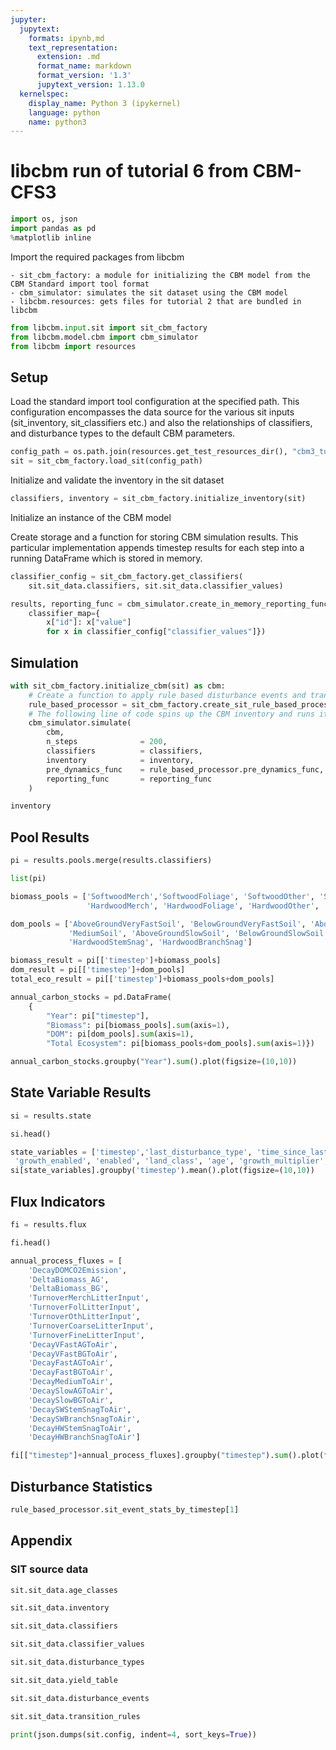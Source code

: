```yaml
---
jupyter:
  jupytext:
    formats: ipynb,md
    text_representation:
      extension: .md
      format_name: markdown
      format_version: '1.3'
      jupytext_version: 1.13.0
  kernelspec:
    display_name: Python 3 (ipykernel)
    language: python
    name: python3
---
```


# libcbm run of tutorial 6 from CBM-CFS3

```python
import os, json
import pandas as pd
%matplotlib inline
```

Import the required packages from libcbm

    - sit_cbm_factory: a module for initializing the CBM model from the CBM Standard import tool format
    - cbm_simulator: simulates the sit dataset using the CBM model
    - libcbm.resources: gets files for tutorial 2 that are bundled in libcbm

```python
from libcbm.input.sit import sit_cbm_factory
from libcbm.model.cbm import cbm_simulator
from libcbm import resources
```

## Setup
Load the standard import tool configuration at the specified path.  This configuration encompasses the data source for the various sit inputs (sit_inventory, sit_classifiers etc.) and also the relationships of classifiers, and disturbance types to the default CBM parameters.

```python
config_path = os.path.join(resources.get_test_resources_dir(), "cbm3_tutorial6", "sit_config.json")
sit = sit_cbm_factory.load_sit(config_path)
```

Initialize and validate the inventory in the sit dataset

```python
classifiers, inventory = sit_cbm_factory.initialize_inventory(sit)
```

Initialize an instance of the CBM model


Create storage and a function for storing CBM simulation results.  This particular implementation appends timestep results for each step into a running DataFrame which is stored in memory.

```python
classifier_config = sit_cbm_factory.get_classifiers(
    sit.sit_data.classifiers, sit.sit_data.classifier_values)

results, reporting_func = cbm_simulator.create_in_memory_reporting_func(
    classifier_map={
        x["id"]: x["value"]
        for x in classifier_config["classifier_values"]})

```

## Simulation

```python
with sit_cbm_factory.initialize_cbm(sit) as cbm:
    # Create a function to apply rule based disturbance events and transition rules based on the SIT input
    rule_based_processor = sit_cbm_factory.create_sit_rule_based_processor(sit, cbm)
    # The following line of code spins up the CBM inventory and runs it through 200 timesteps.
    cbm_simulator.simulate(
        cbm,
        n_steps              = 200,
        classifiers          = classifiers,
        inventory            = inventory,
        pre_dynamics_func    = rule_based_processor.pre_dynamics_func,
        reporting_func       = reporting_func
    )
```

```python
inventory
```

## Pool Results

```python
pi = results.pools.merge(results.classifiers)
```

```python
list(pi)
```

```python
biomass_pools = ['SoftwoodMerch','SoftwoodFoliage', 'SoftwoodOther', 'SoftwoodCoarseRoots', 'SoftwoodFineRoots',
                 'HardwoodMerch', 'HardwoodFoliage', 'HardwoodOther', 'HardwoodCoarseRoots', 'HardwoodFineRoots']

dom_pools = ['AboveGroundVeryFastSoil', 'BelowGroundVeryFastSoil', 'AboveGroundFastSoil', 'BelowGroundFastSoil',
             'MediumSoil', 'AboveGroundSlowSoil', 'BelowGroundSlowSoil', 'SoftwoodStemSnag', 'SoftwoodBranchSnag',
             'HardwoodStemSnag', 'HardwoodBranchSnag']

biomass_result = pi[['timestep']+biomass_pools]
dom_result = pi[['timestep']+dom_pools]
total_eco_result = pi[['timestep']+biomass_pools+dom_pools]

annual_carbon_stocks = pd.DataFrame(
    {
        "Year": pi["timestep"],
        "Biomass": pi[biomass_pools].sum(axis=1),
        "DOM": pi[dom_pools].sum(axis=1),
        "Total Ecosystem": pi[biomass_pools+dom_pools].sum(axis=1)})

annual_carbon_stocks.groupby("Year").sum().plot(figsize=(10,10))
```

## State Variable Results

```python
si = results.state
```

```python
si.head()
```

```python
state_variables = ['timestep','last_disturbance_type', 'time_since_last_disturbance', 'time_since_land_class_change',
 'growth_enabled', 'enabled', 'land_class', 'age', 'growth_multiplier', 'regeneration_delay']
si[state_variables].groupby('timestep').mean().plot(figsize=(10,10))
```

## Flux Indicators

```python
fi = results.flux
```

```python
fi.head()
```

```python
annual_process_fluxes = [
    'DecayDOMCO2Emission',
    'DeltaBiomass_AG',
    'DeltaBiomass_BG',
    'TurnoverMerchLitterInput',
    'TurnoverFolLitterInput',
    'TurnoverOthLitterInput',
    'TurnoverCoarseLitterInput',
    'TurnoverFineLitterInput',
    'DecayVFastAGToAir',
    'DecayVFastBGToAir',
    'DecayFastAGToAir',
    'DecayFastBGToAir',
    'DecayMediumToAir',
    'DecaySlowAGToAir',
    'DecaySlowBGToAir',
    'DecaySWStemSnagToAir',
    'DecaySWBranchSnagToAir',
    'DecayHWStemSnagToAir',
    'DecayHWBranchSnagToAir']

```

```python
fi[["timestep"]+annual_process_fluxes].groupby("timestep").sum().plot(figsize=(15,10))
```

## Disturbance Statistics

```python
rule_based_processor.sit_event_stats_by_timestep[1]
```

## Appendix


### SIT source data

```python
sit.sit_data.age_classes
```

```python
sit.sit_data.inventory
```

```python
sit.sit_data.classifiers
```

```python
sit.sit_data.classifier_values
```

```python
sit.sit_data.disturbance_types
```

```python
sit.sit_data.yield_table
```

```python
sit.sit_data.disturbance_events
```

```python
sit.sit_data.transition_rules
```

```python
print(json.dumps(sit.config, indent=4, sort_keys=True))
```

```python

```
